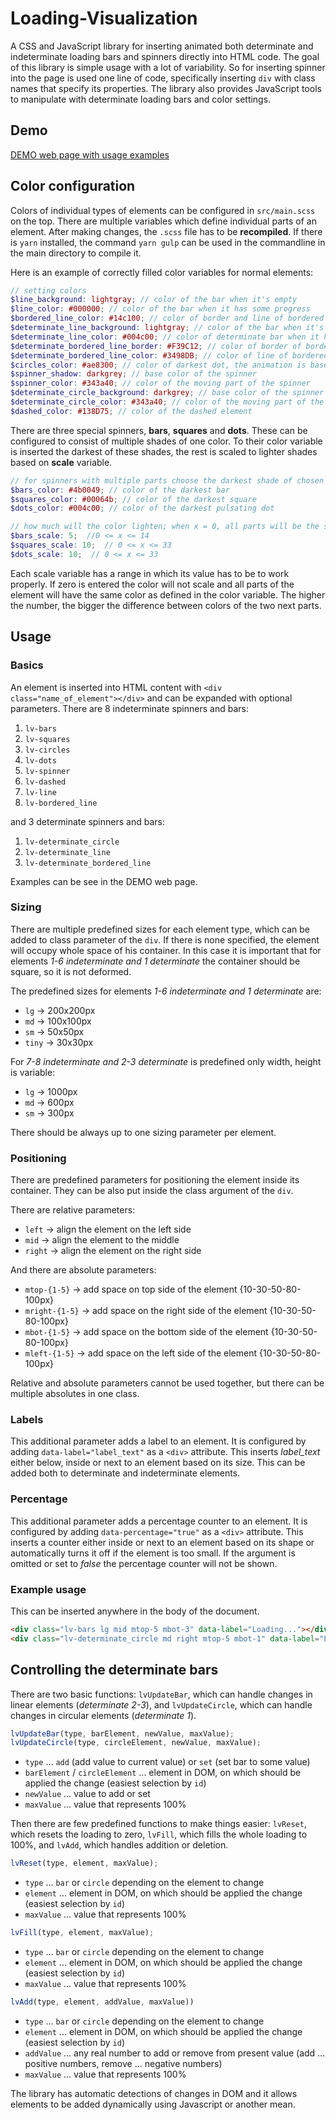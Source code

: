 # Loading-Visualization

A CSS and JavaScript library for inserting animated both determinate and indeterminate loading bars and spinners
directly into HTML code. The goal of this library is simple usage with a lot of variability. So for inserting spinner
into the page is used one line of code, specifically inserting `div` with class names that specify its properties. 
The library also provides JavaScript tools to manipulate with determinate loading bars and color settings.

## Demo

[DEMO web page with usage examples](https://ridics.github.io/Loading-Visualization)

## Color configuration

Colors of individual types of elements can be configured in `src/main.scss` on the top. There are multiple variables
which define individual parts of an element. After making changes, the `.scss` file has to be **recompiled**. If there is
`yarn` installed, the command `yarn gulp` can be used in the commandline in the main directory to compile it.

Here is an example of correctly filled color variables for normal elements:
```scss
// setting colors
$line_background: lightgray; // color of the bar when it's empty
$line_color: #000000; // color of the bar when it has some progress
$bordered_line_color: #14c100; // color of border and line of bordered indeterminate bar
$determinate_line_background: lightgray; // color of the bar when it's empty
$determinate_line_color: #004c00; // color of determinate bar when it has some progress
$determinate_bordered_line_border: #F39C12; // color of border of bordered determinate bar
$determinate_bordered_line_color: #3498DB; // color of line of bordered determinate bar
$circles_color: #ae8300; // color of darkest dot, the animation is based on fading the color
$spinner_shadow: darkgrey; // base color of the spinner
$spinner_color: #343a40; // color of the moving part of the spinner
$determinate_circle_background: darkgrey; // base color of the spinner
$determinate_circle_color: #343a40; // color of the moving part of the spinner
$dashed_color: #138D75; // color of the dashed element
```

There are three special spinners, **bars**, **squares** and **dots**. These can be configured to consist of multiple 
shades of one color. To their color variable is inserted the darkest of these shades, the rest is scaled to lighter
shades based on **scale** variable.

```scss
// for spinners with multiple parts choose the darkest shade of chosen color you want to use, others will be lighter
$bars_color: #4b0049; // color of the darkest bar
$squares_color: #00064b; // color of the darkest square
$dots_color: #004c00; // color of the darkest pulsating dot

// how much will the color lighten; when x = 0, all parts will be the same color
$bars_scale: 5;  //0 <= x <= 14
$squares_scale: 10;  // 0 <= x <= 33
$dots_scale: 10;  // 0 <= x <= 33
```

Each scale variable has a range in which its value has to be to work properly. If zero is entered the color will not
scale and all parts of the element will have the same color as defined in the color variable. The higher the number, 
the bigger the difference between colors of the two next parts.

## Usage

### Basics

An element is inserted into HTML content with `<div class="name_of_element"></div>` and can be expanded with optional
parameters. There are 8 indeterminate spinners and bars:

1. `lv-bars`
2. `lv-squares`
3. `lv-circles`
4. `lv-dots`
5. `lv-spinner`
6. `lv-dashed`
7. `lv-line`
8. `lv-bordered_line`

and 3 determinate spinners and bars:

1. `lv-determinate_circle`
2. `lv-determinate_line`
3. `lv-determinate_bordered_line`

Examples can be see in the DEMO web page.

### Sizing

There are multiple predefined sizes for each element type, which can be added to class parameter of the `div`. If there is none specified, the element will occupy whole 
space of his container. In this case it is important that for elements *1-6 indeterminate and 1 determinate* the
container should be square, so it is not deformed.

The predefined sizes for elements *1-6 indeterminate and 1 determinate* are:

* `lg` -> 200x200px
* `md` -> 100x100px
* `sm` -> 50x50px
* `tiny` -> 30x30px

For *7-8 indeterminate and 2-3 determinate* is predefined only width, height is variable: 

* `lg` -> 1000px
* `md` -> 600px
* `sm` -> 300px

There should be always up to one sizing parameter per element.

### Positioning

There are predefined parameters for positioning the element inside its container. They can be also put inside the class
argument of the `div`.

There are relative parameters:

* `left` -> align the element on the left side
* `mid` -> align the element to the middle
* `right` -> align the element on the right side

And there are absolute parameters:

* `mtop-{1-5}` -> add space on top side of the element {10-30-50-80-100px}
* `mright-{1-5}` -> add space on the right side of the element {10-30-50-80-100px}
* `mbot-{1-5}` -> add space on the bottom side of the element {10-30-50-80-100px}
* `mleft-{1-5}` -> add space on the left side of the element {10-30-50-80-100px}

Relative and absolute parameters cannot be used together, but there can be multiple absolutes in one class.

### Labels

This additional parameter adds a label to an element. It is configured by adding `data-label="label_text"` as a `<div>`
attribute. This inserts *label_text* either below, inside or next to an element based on its size. This can be added both to 
determinate and indeterminate elements.

### Percentage

This additional parameter adds a percentage counter to an element. It is configured by adding `data-percentage="true"`
as a `<div>` attribute. This inserts a counter either inside or next to an element based on its shape or automatically
turns it off if the element is too small. If the argument is omitted or set to *false* the percentage counter will not 
be shown.

### Example usage

This can be inserted anywhere in the body of the document.

```html
<div class="lv-bars lg mid mtop-5 mbot-3" data-label="Loading..."></div>
<div class="lv-determinate_circle md right mtop-5 mbot-1" data-label="Loading..." data-percentage="true"></div>
```

## Controlling the determinate bars

There are two basic functions: `lvUpdateBar`, which can handle changes in linear elements (*determinate 2-3*), and `lvUpdateCircle`,
which can handle changes in circular elements (*determinate 1*).

```javascript
lvUpdateBar(type, barElement, newValue, maxValue);
lvUpdateCircle(type, circleElement, newValue, maxValue);
```
* `type` ... `add` (add value to current value) or `set` (set bar to some value)
* `barElement` / `circleElement` ... element in DOM, on which should be applied the change (easiest selection by `id`)
* `newValue` ... value to add or set
* `maxValue` ... value that represents 100%

Then there are few predefined functions to make things easier: `lvReset`, which resets the loading to zero, `lvFill`, 
which fills the whole loading to 100%, and `lvAdd`, which handles addition or deletion.

```javascript
lvReset(type, element, maxValue);
```
* `type` ... `bar` or `circle` depending on the element to change
* `element` ... element in DOM, on which should be applied the change (easiest selection by `id`)
* `maxValue` ... value that represents 100%

```javascript
lvFill(type, element, maxValue);
```
* `type` ... `bar` or `circle` depending on the element to change
* `element` ... element in DOM, on which should be applied the change (easiest selection by `id`)
* `maxValue` ... value that represents 100%

```javascript
lvAdd(type, element, addValue, maxValue))
```
* `type` ... `bar` or `circle` depending on the element to change
* `element` ... element in DOM, on which should be applied the change (easiest selection by `id`)
* `addValue` ... any real number to add or remove from present value (add ... positive numbers, remove ... negative numbers)
* `maxValue` ... value that represents 100%

The library has automatic detections of changes in DOM and it allows elements to be added dynamically using Javascript
or another mean.
